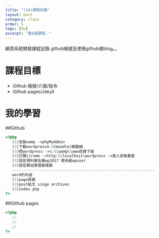 ```yaml
---
title: "(14)課程記錄"
layout: post
category: class
order: 5
tags: [hw]
excerpt: "第4週課程。"
---
```

網頁系統開發課程記錄
github帳號及使用github做blog。。

# 課程目標
- Github 帳號/介面/指令
- Github pages/Jekyll

# 我的學習

##Github



```php
<?php
   (1)安裝wamp ->phpMyAdmin
   (2)下載wordpress4.9(moodle)解壓縮
   (3)把wordpress ->c:\\wamp\\www目錄下面
   (4)打開cjrome ->http:\\localhost\wordpress ->進入安裝畫面
   (5)設定資料庫名稱wp2017 使用者wpuser
   (6)設定網站管理者帳號
   ---------------------------------------------------------------
   word的內容
   (1)page頁面
   (2)post貼文 singe archives
   (3)index.php
?>
```
##Github pages

```php
<?php
   //
   //
   //
?>
```


[1]: https://github.com/        "GitHub"
[2]: https://pages.github.com/  "GitHub Pages"
[3]: https://jekyllrb.com/      "Jekyll"
[4]: http://markdown.tw         "Markdown文件"
[5]: http://dillinger.io/       "Dillinger"








